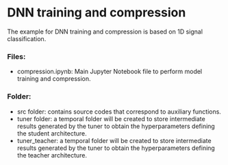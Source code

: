 # DNN training and compression

The example for DNN training and compression is based on 1D signal classification. 

### Files:
- compression.ipynb: Main Jupyter Notebook file to perform model training and compression.

### Folder: 
- src folder: contains source codes that correspond to auxiliary functions.
- tuner folder: a temporal folder will be created to store intermediate results generated by the tuner to obtain the hyperparameters defining the student architecture.
- tuner_teacher: a temporal folder will be created to store intermediate results generated by the tuner to obtain the hyperparameters defining the teacher architecture.

